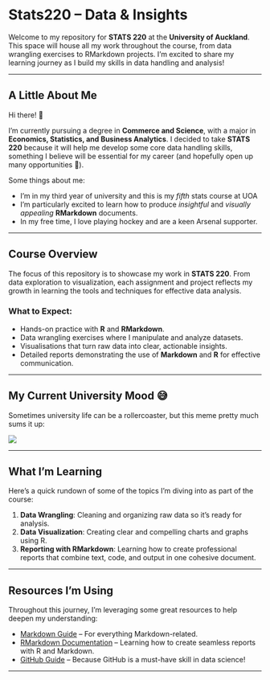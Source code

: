 # Stats220 – Data & Insights

Welcome to my repository for **STATS 220** at the **University of Auckland**. This space will house all my work throughout the course, from data wrangling exercises to RMarkdown projects. I’m excited to share my learning journey as I build my skills in data handling and analysis!

---

## A Little About Me

Hi there! 👋

I’m currently pursuing a degree in **Commerce and Science**, with a major in **Economics, Statistics, and Business Analytics**. I decided to take **STATS 220** because it will help me develop some core data handling skills, something I believe will be essential for my career (and hopefully open up many opportunities 🚀).

Some things about me:
- I’m in my third year of university and this is my *fifth* stats course at UOA 
- I’m particularly excited to learn how to produce *insightful* and *visually appealing* **RMarkdown** documents.
- In my free time, I love playing hockey and are a keen Arsenal supporter. 

---

## Course Overview

The focus of this repository is to showcase my work in **STATS 220**. From data exploration to visualization, each assignment and project reflects my growth in learning the tools and techniques for effective data analysis.

### What to Expect:
- Hands-on practice with **R** and **RMarkdown**.
- Data wrangling exercises where I manipulate and analyze datasets.
- Visualisations that turn raw data into clear, actionable insights.
- Detailed reports demonstrating the use of **Markdown** and **R** for effective communication.

---

## My Current University Mood 😅

Sometimes university life can be a rollercoaster, but this meme pretty much sums it up:

![](https://c.tenor.com/8druEACXtX8AAAAd/tenor.gif)

---

## What I’m Learning

Here’s a quick rundown of some of the topics I’m diving into as part of the course:

1. **Data Wrangling**: Cleaning and organizing raw data so it’s ready for analysis.
2. **Data Visualization**: Creating clear and compelling charts and graphs using R.
3. **Reporting with RMarkdown**: Learning how to create professional reports that combine text, code, and output in one cohesive document.

---

## Resources I’m Using

Throughout this journey, I’m leveraging some great resources to help deepen my understanding:
- [Markdown Guide](https://www.markdownguide.org) – For everything Markdown-related.
- [RMarkdown Documentation](https://rmarkdown.rstudio.com) – Learning how to create seamless reports with R and Markdown.
- [GitHub Guide](https://docs.github.com/en) – Because GitHub is a must-have skill in data science!

---


